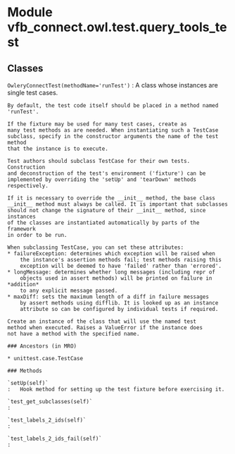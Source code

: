 Module vfb_connect.owl.test.query_tools_test
============================================

Classes
-------

`OwleryConnectTest(methodName='runTest')`
:   A class whose instances are single test cases.
    
    By default, the test code itself should be placed in a method named
    'runTest'.
    
    If the fixture may be used for many test cases, create as
    many test methods as are needed. When instantiating such a TestCase
    subclass, specify in the constructor arguments the name of the test method
    that the instance is to execute.
    
    Test authors should subclass TestCase for their own tests. Construction
    and deconstruction of the test's environment ('fixture') can be
    implemented by overriding the 'setUp' and 'tearDown' methods respectively.
    
    If it is necessary to override the __init__ method, the base class
    __init__ method must always be called. It is important that subclasses
    should not change the signature of their __init__ method, since instances
    of the classes are instantiated automatically by parts of the framework
    in order to be run.
    
    When subclassing TestCase, you can set these attributes:
    * failureException: determines which exception will be raised when
        the instance's assertion methods fail; test methods raising this
        exception will be deemed to have 'failed' rather than 'errored'.
    * longMessage: determines whether long messages (including repr of
        objects used in assert methods) will be printed on failure in *addition*
        to any explicit message passed.
    * maxDiff: sets the maximum length of a diff in failure messages
        by assert methods using difflib. It is looked up as an instance
        attribute so can be configured by individual tests if required.
    
    Create an instance of the class that will use the named test
    method when executed. Raises a ValueError if the instance does
    not have a method with the specified name.

    ### Ancestors (in MRO)

    * unittest.case.TestCase

    ### Methods

    `setUp(self)`
    :   Hook method for setting up the test fixture before exercising it.

    `test_get_subclasses(self)`
    :

    `test_labels_2_ids(self)`
    :

    `test_labels_2_ids_fail(self)`
    :